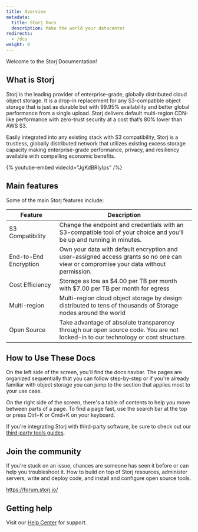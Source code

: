 ```yaml
---
title: Overview
metadata:
  title: Storj Docs
  description: Make the world your datacenter
redirects:
  - /dcs
weight: 0
---
```


Welcome to the Storj Documentation!

## What is Storj

Storj is the leading provider of enterprise-grade, globally distributed cloud object storage. It is a drop-in replacement for any S3-compatible object storage that is just as durable but with 99.95% availability and better global performance from a single upload. Storj delivers default multi-region CDN-like performance with zero-trust security at a cost that’s 80% lower than AWS S3.

Easily integrated into any existing stack with S3 compatibility, Storj is a trustless, globally distributed network that utilizes existing excess storage capacity making enterprise-grade performance, privacy, and resiliency available with compelling economic benefits.

{% youtube-embed videoId="JgKdBRIyIps" /%}

## Main features

Some of the main Storj features include:

| Feature               | Description                                                                                                                          |
| --------------------- | ------------------------------------------------------------------------------------------------------------------------------------ |
| S3 Compatibility      | Change the endpoint and credentials with an S3-compatible tool of your choice and you’ll be up and running in minutes.               |
| End-to-End Encryption | Own your data with default encryption and user-assigned access grants so no one can view or compromise your data without permission. |
| Cost Efficiency       | Storage as low as $4.00 per TB per month with $7.00 per TB per month for egress                                                      |
| Multi-region          | Multi-region cloud object storage by design distributed to tens of thousands of Storage nodes around the world                       |
| Open Source           | Take advantage of absolute transparency through our open source code. You are not locked-in to our technology or cost structure.     |

## How to Use These Docs

On the left side of the screen, you'll find the docs navbar. The pages are organized sequentially that you can follow step-by-step or if you're already familiar with object storage you can jump to the section that applies most to your use case.

On the right side of the screen, there's a table of contents to help you move between parts of a page. To find a page fast, use the search bar at the top or press Ctrl+K or Cmd+K on your keyboard.

If you're integrating Storj with third-party software, be sure to check out our [third-party tools guides](docId:REPde_t8MJMDaE2BU8RfQ).

## Join the community

If you're stuck on an issue, chances are someone has seen it before or can help you troubleshoot it. How to build on top of Storj resources, administer servers, write and deploy code, and install and configure open source tools.

<https://forum.storj.io/>

## Getting help

Visit our [Help Center](docId:aibiech1hu8Chie4feej) for support.
